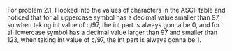 For problem 2.1, I looked into the values of characters in the ASCII table and noticed that for all uppercase symbol has a decimal value smaller than 97, so when taking int value of c/97, the int part is always gonna be 0, and for all lowercase symbol has a decimal value larger than 97 and smaller than 123, when taking int value of c/97, the int part is always gonna be 1.
